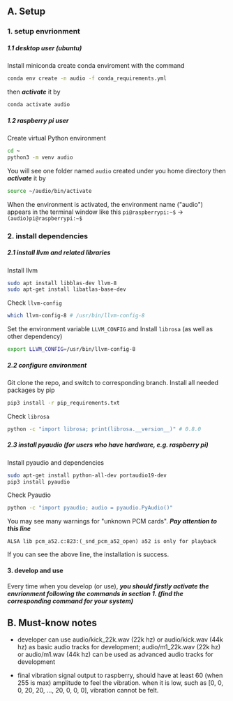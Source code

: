 ## 	A. Setup
###	1. setup envrionment
#####	1.1 desktop user (ubuntu)
	
Install miniconda
create conda enviroment with the command
  ```bash
  conda env create -n audio -f conda_requirements.yml
  ```
then ***activate*** it by
  ```bash
  conda activate audio
  ```
#####	1.2 raspberry pi user

Create virtual Python environment
  ```bash
  cd ~
  python3 -m venv audio
  ```
You will see one folder named `audio` created under you home directory
then ***activate*** it by
  ```bash
  source ~/audio/bin/activate
  ```
When the environment is activated, the environment name ("audio") appears in the terminal window like this
`pi@raspberrypi:~$` $\rightarrow$ `(audio)pi@raspberrypi:~$`

###	2. install dependencies
#####	2.1 install llvm and related libraries

Install llvm
  ```bash
  sudo apt install libblas-dev llvm-8
  sudo apt-get install libatlas-base-dev
  ```
Check `llvm-config`
  ```bash
  which llvm-config-8 # /usr/bin/llvm-config-8
  ```
Set the environment variable `LLVM_CONFIG` and Install `librosa` (as well as other dependency)
  ```bash
  export LLVM_CONFIG=/usr/bin/llvm-config-8 
  ```

#####	2.2 configure environment
Git clone the repo, and switch to corresponding branch. Install all needed packages by pip
  ```bash
  pip3 install -r pip_requirements.txt
  ```
Check `librosa`
  ```bash
  python -c "import librosa; print(librosa.__version__)" # 0.8.0
  ```

#####	2.3 install pyaudio (for users who have hardware, e.g. raspberry pi)

Install pyaudio and dependencies
  ```bash
  sudo apt-get install python-all-dev portaudio19-dev
  pip3 install pyaudio
  ```
Check Pyaudio
  ```bash
  python -c "import pyaudio; audio = pyaudio.PyAudio()"
  ```
You may see many warnings for "unknown PCM cards". ***Pay attention to this line***
  ```text
  ALSA lib pcm_a52.c:823:(_snd_pcm_a52_open) a52 is only for playback
  ```
If you can see the above line, the installation is success.

####	3. develop and use
Every time when you develop (or use), ***you should firstly activate the envrionment following the commands in section 1. (find the corresponding command for your system)***

##	B. Must-know notes
* developer can use audio/kick_22k.wav (22k hz) or audio/kick.wav (44k hz) as basic audio tracks for development; audio/m1_22k.wav (22k hz) or audio/m1.wav (44k hz) can be used as advanced audio tracks for development

* final vibration signal output to raspberry, should have at least 60 (when 255 is max) amplitude to feel the vibration. when it is low, such as [0, 0, 0, 20, 20, ..., 20, 0, 0, 0], vibration cannot be felt.
